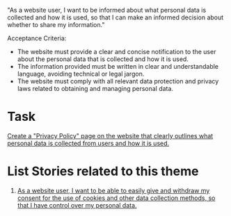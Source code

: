 "As a website user, I want to be informed about what personal data is collected and how it is used, so that I can make an informed decision about whether to share my information."

Acceptance Criteria:

* The website must provide a clear and concise notification to the user about the personal data that is collected and how it is used.
* The information provided must be written in clear and understandable language, avoiding technical or legal jargon.
* The website must comply with all relevant data protection and privacy laws related to obtaining and managing personal data.

# Task 
[ Create a "Privacy Policy" page on the website that clearly outlines what personal data is collected from users and how it is used.](https://github.com/amm33/mywebclass-agile-docs/blob/a126838052daa5e02ef6ad820c2d114b6df662ba/documentation/templates/theme/initiatives/epics/stories/tasks/task13.md)

# List Stories related to this theme
1. [As a website user, I want to be able to easily give and withdraw my consent for the use of cookies and other data collection methods, so that I have control over my personal data.](https://github.com/amm33/mywebclass-agile-docs/blob/2f145f5a43b894c33eff1c5bbb5901898e70c8a9/documentation/templates/theme/initiatives/epics/stories/story14.md)
